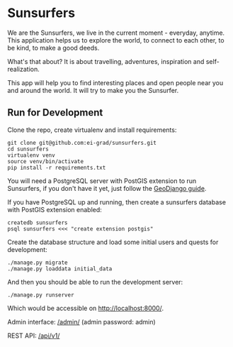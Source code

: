 Sunsurfers
==========

We are the Sunsurfers, we live in the current moment - everyday, anytime. This
application helps us to explore the world, to connect to each other, to be kind,
to make a good deeds.

What's that about? It is about travelling, adventures, inspiration and
self-realization.

This app will help you to find interesting places and open people near you and
around the world. It will try to make you the Sunsurfer.

Run for Development
-------------------

Clone the repo, create virtualenv and install requirements:
```
git clone git@github.com:ei-grad/sunsurfers.git
cd sunsurfers
virtualenv venv
source venv/bin/activate
pip install -r requirements.txt
```

You will need a PostgreSQL server with PostGIS extension to run Sunsurfers, if
you don't have it yet, just follow the
[GeoDjango guide](https://docs.djangoproject.com/en/1.9/ref/contrib/gis/install/#mac-os-x).

If you have PostgreSQL up and running, then create a sunsurfers database with
PostGIS extension enabled:

```
createdb sunsurfers
psql sunsurfers <<< "create extension postgis"
```

Create the database structure and load some initial users and quests for development:

```
./manage.py migrate
./manage.py loaddata initial_data
```

And then you should be able to run the development server:

```
./manage.py runserver
```

Which would be accessible on [http://localhost:8000/](http://localhost:8000).

Admin interface: [/admin/](http://localhost:8000/admin/) (admin password: admin)

REST API: [/api/v1/](http://localhost:8000/api/v1/)
